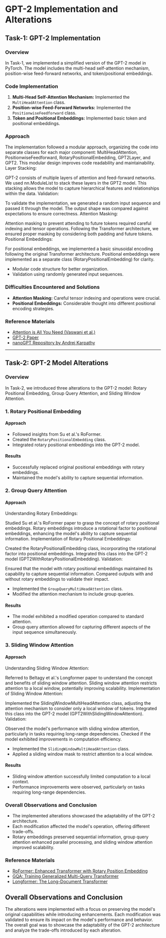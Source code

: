 # GPT-2 Implementation and Alterations

## Task-1: GPT-2 Implementation

### Overview

In Task-1, we implemented a simplified version of the GPT-2 model in PyTorch. The model includes the multi-head self-attention mechanism, position-wise feed-forward networks, and token/positional embeddings.

### Code Implementation

1. **Multi-Head Self-Attention Mechanism:** Implemented the `MultiHeadAttention` class.
2. **Position-wise Feed-Forward Networks:** Implemented the `PositionwiseFeedforward` class.
3. **Token and Positional Embeddings:** Implemented basic token and positional embeddings.

### Approach
The implementation followed a modular approach, organizing the code into separate classes for each major component: MultiHeadAttention, PositionwiseFeedforward, RotaryPositionalEmbedding, GPT2Layer, and GPT2.
This modular design improves code readability and maintainability.
Layer Stacking:

GPT-2 consists of multiple layers of attention and feed-forward networks. We used nn.ModuleList to stack these layers in the GPT2 model.
This stacking allows the model to capture hierarchical features and relationships within the data.
Validation:

To validate the implementation, we generated a random input sequence and passed it through the model.
The output shape was compared against expectations to ensure correctness.
Attention Masking:

Attention masking to prevent attending to future tokens required careful indexing and tensor operations.
Following the Transformer architecture, we ensured proper masking by considering both padding and future tokens.
Positional Embeddings:

For positional embeddings, we implemented a basic sinusoidal encoding following the original Transformer architecture.
Positional embeddings were implemented as a separate class (RotaryPositionalEmbedding) for clarity.
- Modular code structure for better organization.
- Validation using randomly generated input sequences.

### Difficulties Encountered and Solutions

- **Attention Masking:** Careful tensor indexing and operations were crucial.
- **Positional Embeddings:** Considerable thought into different positional encoding strategies.

### Reference Materials

- [Attention is All You Need (Vaswani et al.)](https://arxiv.org/abs/1706.03762)
- [GPT-2 Paper](https://cdn.openai.com/better-language-models/language_models_are_unsupervised_multitask_learners.pdf)
- [nanoGPT Repository by Andrej Karpathy](https://github.com/karpathy/nanoGPT)

---

## Task-2: GPT-2 Model Alterations

### Overview

In Task-2, we introduced three alterations to the GPT-2 model: Rotary Positional Embedding, Group Query Attention, and Sliding Window Attention.

### 1. Rotary Positional Embedding

#### Approach

- Followed insights from Su et al.'s RoFormer.
- Created the `RotaryPositionalEmbedding` class.
- Integrated rotary positional embeddings into the GPT-2 model.

#### Results

- Successfully replaced original positional embeddings with rotary embeddings.
- Maintained the model's ability to capture sequential information.

### 2. Group Query Attention



#### Approach

Understanding Rotary Embeddings:

Studied Su et al.'s RoFormer paper to grasp the concept of rotary positional embeddings.
Rotary embeddings introduce a rotational factor to positional embeddings, enhancing the model's ability to capture sequential information.
Implementation of Rotary Positional Embeddings:

Created the RotaryPositionalEmbedding class, incorporating the rotational factor into positional embeddings.
Integrated this class into the GPT-2 model (GPT2WithRotaryPositionalEmbedding).
Validation:

Ensured that the model with rotary positional embeddings maintained its capability to capture sequential information.
Compared outputs with and without rotary embeddings to validate their impact.

- Implemented the `GroupQueryMultiHeadAttention` class.
- Modified the attention mechanism to include group queries.

#### Results

- The model exhibited a modified operation compared to standard attention.
- Group query attention allowed for capturing different aspects of the input sequence simultaneously.

### 3. Sliding Window Attention

#### Approach

Understanding Sliding Window Attention:

Referred to Beltagy et al.'s Longformer paper to understand the concept and benefits of sliding window attention.
Sliding window attention restricts attention to a local window, potentially improving scalability.
Implementation of Sliding Window Attention:

Implemented the SlidingWindowMultiHeadAttention class, adjusting the attention mechanism to consider only a local window of tokens.
Integrated this class into the GPT-2 model (GPT2WithSlidingWindowAttention).
Validation:

Observed the model's performance with sliding window attention, particularly in tasks requiring long-range dependencies.
Checked if the model exhibited improvements in computation efficiency.


- Implemented the `SlidingWindowMultiHeadAttention` class.
- Applied a sliding window mask to restrict attention to a local window.

#### Results

- Sliding window attention successfully limited computation to a local context.
- Performance improvements were observed, particularly on tasks requiring long-range dependencies.

### Overall Observations and Conclusion

- The implemented alterations showcased the adaptability of the GPT-2 architecture.
- Each modification affected the model's operation, offering different trade-offs.
- Rotary embeddings preserved sequential information, group query attention enhanced parallel processing, and sliding window attention improved scalability.

### Reference Materials

- [RoFormer: Enhanced Transformer with Rotary Position Embedding](https://arxiv.org/pdf/2104.09864.pdf)
- [GQA: Training Generalized Multi-Query Transformer](https://arxiv.org/pdf/2305.13245v2.pdf)
- [Longformer: The Long-Document Transformer](https://arxiv.org/pdf/2004.05150v2.pdf)


## Overall Observations and Conclusion
The alterations were implemented with a focus on preserving the model's original capabilities while introducing enhancements.
Each modification was validated to ensure its impact on the model's performance and behavior.
The overall goal was to showcase the adaptability of the GPT-2 architecture and analyze the trade-offs introduced by each alteration.
